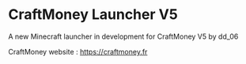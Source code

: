 # CraftMoney Launcher V5
A new Minecraft launcher in development for CraftMoney V5 by dd_06


CraftMoney website : https://craftmoney.fr
